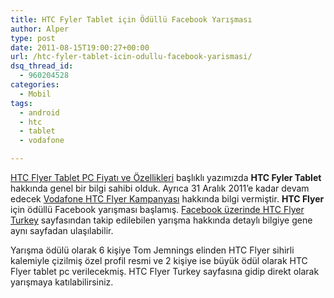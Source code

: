 ```yaml
---
title: HTC Fyler Tablet için Ödüllü Facebook Yarışması
author: Alper
type: post
date: 2011-08-15T19:00:27+00:00
url: /htc-fyler-tablet-icin-odullu-facebook-yarismasi/
dsq_thread_id:
  - 960204528
categories:
  - Mobil
tags:
  - android
  - htc
  - tablet
  - vodafone

---
```

[HTC Flyer Tablet PC Fiyatı ve Özellikleri][1] başlıklı yazımızda **HTC Fyler Tablet** hakkında genel bir bilgi sahibi olduk. Ayrıca 31 Aralık 2011&#8217;e kadar devam edecek <a href="https://www.burcinyazici.com/vodafone-htc-flyer-tablet-kampanyasi-fiyat-inceleme-android-1473.html" target="_blank">Vodafone HTC Flyer Kampanyası</a> hakkında bilgi vermiştir. **HTC Flyer** için ödüllü Facebook yarışması başlamış. <a href="https://www.facebook.com/htctr?sk=app_232347093448939" target="_blank">Facebook üzerinde HTC Flyer Turkey</a> sayfasından takip edilebilen yarışma hakkında detaylı bilgiye gene aynı sayfadan ulaşılabilir.

Yarışma ödülü olarak 6 kişiye Tom Jemnings elinden HTC Flyer sihirli kalemiyle çizilmiş özel profil resmi ve 2 kişiye ise büyük ödül olarak HTC Flyer tablet pc verilecekmiş. HTC Flyer Turkey sayfasına gidip direkt olarak yarışmaya katılabilirsiniz.

 [1]: https://www.murekkep.org/htc-flyer-tablet-pc-fiyati-ve-ozellikleri-6449